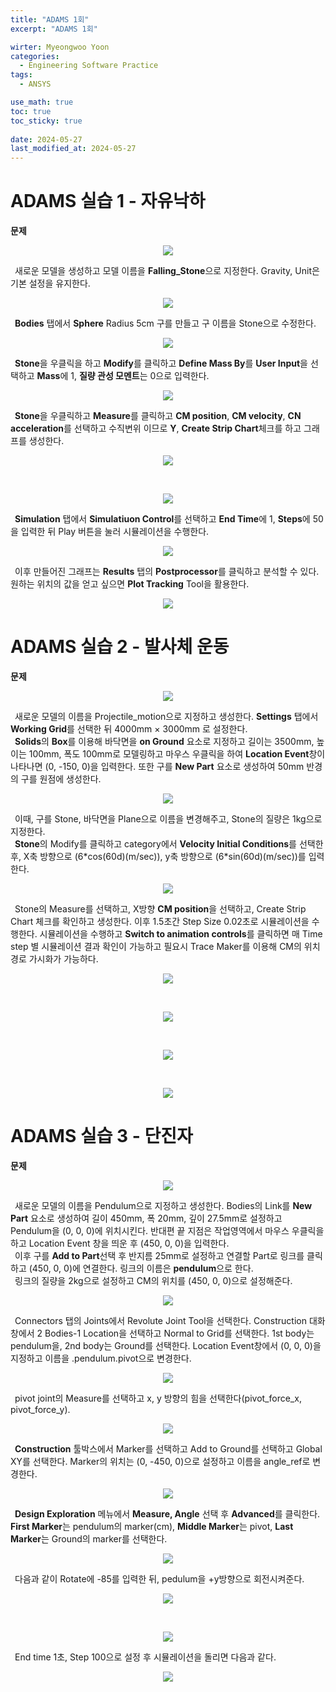```yaml
---
title: "ADAMS 1회"
excerpt: "ADAMS 1회"

wirter: Myeongwoo Yoon
categories:
  - Engineering Software Practice
tags:
  - ANSYS

use_math: true
toc: true
toc_sticky: true
 
date: 2024-05-27
last_modified_at: 2024-05-27
---
```


ADAMS 실습 1 - 자유낙하
======
**문제**<br/>
<p align="center"><img src="/assets/img/공학소프트웨어실습/Adams/1회-1-1.png"></p>

&ensp;새로운 모델을 생성하고 모델 이름을 **Falling_Stone**으로 지정한다. Gravity, Unit은 기본 설정을 유지한다.<br/>
<p align="center"><img src="/assets/img/공학소프트웨어실습/Adams/1회-1-2.png"></p>

&ensp;**Bodies** 탭에서 **Sphere** Radius 5cm 구를 만들고 구 이름을 Stone으로 수정한다.<br/>
<p align="center"><img src="/assets/img/공학소프트웨어실습/Adams/1회-1-3.png"></p>

&ensp;**Stone**을 우클릭을 하고 **Modify**를 클릭하고 **Define Mass By**를 **User Input**을 선택하고 **Mass**에 1, **질량 관성 모멘트**는 0으로 입력한다.
<p align="center"><img src="/assets/img/공학소프트웨어실습/Adams/1회-1-4.png"></p>

&ensp;**Stone**을 우클릭하고 **Measure**를 클릭하고 **CM position**, **CM velocity**, **CN acceleration**를 선택하고 수직변위 이므로 **Y**, **Create Strip Chart**체크를 하고 그래프를 생성한다.<br/>
<p align="center"><img src="/assets/img/공학소프트웨어실습/Adams/1회-1-5.png"></p><br/>
<p align="center"><img src="/assets/img/공학소프트웨어실습/Adams/1회-1-6.png"></p>

&ensp;**Simulation** 탭에서 **Simulatiuon Control**를 선택하고 **End Time**에 1, **Steps**에 50을 입력한 뒤 Play 버튼을 눌러 시뮬레이션을 수행한다.<br/>
<p align="center"><img src="/assets/img/공학소프트웨어실습/Adams/1회-1-7.png"></p>

&ensp;이후 만들어진 그래프는 **Results** 탭의 **Postprocessor**를 클릭하고 분석할 수 있다. 원하는 위치의 값을 얻고 싶으면 **Plot Tracking** Tool을 활용한다.<br/>
<p align="center"><img src="/assets/img/공학소프트웨어실습/Adams/1회-1-8.png"></p>

ADAMS 실습 2 - 발사체 운동
======
**문제**<br/>
<p align="center"><img src="/assets/img/공학소프트웨어실습/Adams/1회-2-1.png"></p>

&ensp;새로운 모델의 이름을 Projectile_motion으로 지정하고 생성한다. **Settings** 탭에서 **Working Grid**를 선택한 뒤 4000mm $\times$ 3000mm 로 설정한다.<br/>
&ensp;**Solids**의 **Box**를 이용해 바닥면을 **on Ground** 요소로 지정하고 길이는 3500mm, 높이는 100mm, 폭도 100mm로 모델링하고 마우스 우클릭을 하여 **Location Event**창이 나타나면 (0, -150, 0)을 입력한다. 또한 구를 **New Part** 요소로 생성하여 50mm 반경의 구를 원점에 생성한다.<br/>
<p align="center"><img src="/assets/img/공학소프트웨어실습/Adams/1회-2-2.png"></p>

&ensp;이때, 구를 Stone, 바닥면을 Plane으로 이름을 변경해주고, Stone의 질량은 1kg으로 지정한다.<br/>
&ensp;**Stone**의 Modify를 클릭하고 category에서 **Velocity Initial Conditions**를 선택한 후, X축 방향으로 (6\*cos(60d)(m/sec)), y축 방향으로 (6\*sin(60d)(m/sec))를 입력한다.<br/>
<p align="center"><img src="/assets/img/공학소프트웨어실습/Adams/1회-2-3.png"></p>

&ensp;Stone의 Measure를 선택하고, X방향 **CM position**을 선택하고, Create Strip Chart 체크를 확인하고 생성한다. 이후 1.5초간 Step Size 0.02초로 시뮬레이션을 수행한다. 시뮬레이션을 수행하고 **Switch to animation controls**를 클릭하면 매 Time step 별 시뮬레이션 결과 확인이 가능하고 필요시 Trace Maker를 이용해 CM의 위치 경로 가시화가 가능하다.<br/>
<p align="center"><img src="/assets/img/공학소프트웨어실습/Adams/1회-2-4.png"></p><br/>
<p align="center"><img src="/assets/img/공학소프트웨어실습/Adams/1회-2-5.png"></p><br/>
<p align="center"><img src="/assets/img/공학소프트웨어실습/Adams/1회-2-6.png"></p><br/>
<p align="center"><img src="/assets/img/공학소프트웨어실습/Adams/1회-2-7.png"></p>

ADAMS 실습 3 - 단진자
======
**문제**<br/>
<p align="center"><img src="/assets/img/공학소프트웨어실습/Adams/1회-3-1.png"></p>

&ensp;새로운 모델의 이름을 Pendulum으로 지정하고 생성한다. Bodies의 Link를 **New Part** 요소로 생성하여 길이 450mm, 폭 20mm, 깊이 27.5mm로 설정하고 Pendulum을 (0, 0, 0)에 위치시킨다. 반대편 끝 지점은 작업영역에서 마우스 우클릭을 하고 Location Event 창을 띄운 후 (450, 0, 0)을 입력한다.<br/>
&ensp;이후 구를 **Add to Part**선택 후 반지름 25mm로 설정하고 연결할 Part로 링크를 클릭하고 (450, 0, 0)에 연결한다. 링크의 이름은 **pendulum**으로 한다.<br/>
&ensp;링크의 질량을 2kg으로 설정하고 CM의 위치를 (450, 0, 0)으로 설정해준다.<br/>
<p align="center"><img src="/assets/img/공학소프트웨어실습/Adams/1회-3-2.png"></p>

&ensp;Connectors 탭의 Joints에서 Revolute Joint Tool을 선택한다. Construction 대화창에서 2 Bodies-1 Location을 선택하고 Normal to Grid를 선택한다. 1st body는 pendulum을, 2nd body는 Ground를 선택한다. Location Event창에서 (0, 0, 0)을 지정하고 이름을 .pendulum.pivot으로 변경한다.<br/>
<p align="center"><img src="/assets/img/공학소프트웨어실습/Adams/1회-3-3.png"></p>

&ensp;pivot joint의 Measure를 선택하고 x, y 방향의 힘을 선택한다(pivot_force_x, pivot_force_y).<br/>
<p align="center"><img src="/assets/img/공학소프트웨어실습/Adams/1회-3-4.png"></p>

&ensp;**Construction** 툴박스에서 Marker를 선택하고 Add to Ground를 선택하고 Global XY를 선택한다. Marker의 위치는 (0, -450, 0)으로 설정하고 이름을 angle_ref로 변경한다.<br/>
<p align="center"><img src="/assets/img/공학소프트웨어실습/Adams/1회-3-5.png"></p>

&ensp;**Design Exploration** 메뉴에서 **Measure, Angle** 선택 후 **Advanced**를 클릭한다. **First Marker**는 pendulum의 marker(cm), **Middle Marker**는 pivot, **Last Marker**는 Ground의 marker를 선택한다.<br/>
<p align="center"><img src="/assets/img/공학소프트웨어실습/Adams/1회-3-6.png"></p>

&ensp;다음과 같이 Rotate에 -85를 입력한 뒤, pedulum을 +y방향으로 회전시켜준다.<br/>
<p align="center"><img src="/assets/img/공학소프트웨어실습/Adams/1회-3-7.png"></p><br/>
<p align="center"><img src="/assets/img/공학소프트웨어실습/Adams/1회-3-8.png"></p>

&ensp;End time 1초, Step 100으로 설정 후 시뮬레이션을 돌리면 다음과 같다.<br/>
<p align="center"><img src="/assets/img/공학소프트웨어실습/Adams/1회-3-9.png"></p>
